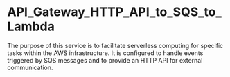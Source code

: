 # API_Gateway_HTTP_API_to_SQS_to_Lambda
The purpose of this service is to facilitate serverless computing for specific tasks within the AWS infrastructure. It is configured to handle events triggered by SQS messages and to provide an HTTP API for external communication.
